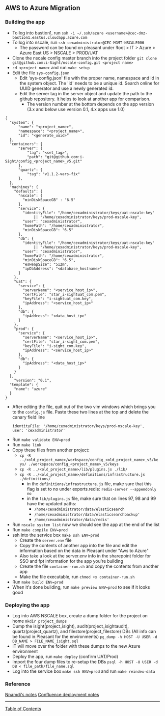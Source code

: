 ## AWS to Azure Migration

### Building the app
- To log into bastion1, run `ssh -i ~/.ssh/azure <username>@cec-dmz-bastion1.eastus.cloudapp.azure.com`
- To log into nscale, run `ssh cexadministrator@CEC-MGMT-NSCALE006`
  - The password can be found on pleasant under Root > IT > Azure > Azure East US > NSCALE > PROD/UAT
- Clone the nscale config master branch into the project folder `git clone git@github.com:i-Sight/nscale-config.git <project name>`
- `cd <project name>` and run `make setup`
- Edit the file `sys-config.json`
  - Edit 'sys-config.json' file with the proper name, namespace and id in the system object. The 'id' needs to be a unique id. Search online for UUID generator and use a newly generated id.
  - Edit the server tag in the server object and update the path to the github repository. It helps to look at another app for comparison.
	- The version number at the bottom depends on the app version (3.x and below use version 0.1, 4.x apps use 1.0)
```
{
  "system": {
      "name": "<project_name>",
      "namespace": "<project_name>",
      "id": "<generate_uuid>"
  },
  "containers": {
      "server": {
          "tag": "<set_tag>",
          "path": "git@github.com:i-Sight/config_<project_name>_v5.git"
      },
      "quartz": {
          "tag": "v1.1.2-vars-fix"
      },
  },
  "machines": {
    "defaults": {
      "nscale": {
        "minDiskSpaceGB" : "6.5"
      },
      "service": {
        "identityFile": "/home/cexadministrator/keys/uat-nscale-key"
             || "/home/cexadministrator/keys/prod-nscale-key",
        "user": "cexadministrator",
        "homePath": "/home/cexadministrator",
        "minDiskSpaceGB": "6.5"
      },
      "db": {
        "identityFile": "/home/cexadministrator/keys/uat-nscale-key"
             || "/home/cexadministrator/keys/prod-nscale-key",
        "user": "cexadministrator",
        "homePath": "/home/cexadministrator",
        "minDiskSpaceGB": "6.5",
        "esHeapSize": "512m",
        "ipDbAddress": "<database_hostname>"
      }
    },
    "uat": {
      "service": {
        "serverName": "<service_host_ip>",
        "certFile": "star_i-sightuat_com.pem",
        "keyFile": "i-sightuat_com.key",
        "ipAddress": "<service_host_ip>"
      },
      "db": {
        "ipAddress": "<data_host_ip>"
      }
    },
    "prod": {
      "service": {
        "serverName": "<service_host_ip>",
        "certFile": "star_i-sight_com.pem",
        "keyFile": "i-sight_com.key",
        "ipAddress": "<service_host_ip>"
      },
      "db": {
        "ipAddress": "<data_host_ip>"
      }
    }
  },
	"version": "0.1",
  "template": {
    "name": "azure"
  }
}
```

- After editing the file, quit out of the two vim windows which brings you to the `config.js` file. Paste these two lines at the top and delete the canary field line
	```
	identityFile: '/home/cexadministrator/keys/prod-nscale-key',
	user: 'cexadministrator'
	```
- Run `make validate ENV=prod`
- Run `make link`
- Copy these files from another project:
  - `cp -R ../<old_project_name>/workspace/config_<old_project_name>_v5/keys/ ./workspace/config_<project_name>_v5/keys`
  - `cp -R ../<old_project_name>/lib/plugins.js ./lib/`
  - `cp -R ../<old_project_name>/definitions/infrastructure.js ./definitions/`
	- in the `definitions/infrastructure.js` file, make sure that this flag is set to no under exports.redis: `redis-server --appendonly no`
	- in the `lib/plugins.js` file, make sure that on lines 97, 98 and 99 have the updated paths:
		- `/home/cexadministrator/data/elasticsearch`
		- `/home/cexadministrator/data/elasticsearchbackup'`
		- `/home/cexadministrator/data/redis'`
- Run `nscale system list` now we should see the app at the end of the list
- Run `make compile ENV=prod`
- ssh into the service box `make ssh ENV=prod`
	- Create the `server.env` file
	- Copy the contents of another app into the file and edit the information based on the data in Pleasant under "Aws to Azure"
	- Also take a look at the server.env info in the sharepoint folder for SSO and fpt information for the app you're building
	- Create the file `container-run.sh` and copy the contents from another app
	- Make the file executable, run `chmod +x container-run.sh`
- Run `make build ENV=prod`
- When it's done building, run `make preview ENV=prod` to see if it looks good

### Deploying the app
- Log into AWS NSCALE box, create a dump folder for the project on home `mkdir project_dumps`
- Dump the isight(project_isight), audit(project_isightaudit), quartz(project_quartz), and filestore(project_filestore) DBs (All info can be found in Pleasant for the environments) `pg_dump -h HOST -U USER -d DB_NAME > FILE_NAME_isight.sql`
- IT will move over the folder with these dumps to the new Azure environment
- Deploy the app,  run `make deploy` (confirm UAT/Prod)
- Import the four dump files to re-setup the DBs `psql -h HOST -U USER -d DB < file_path/file_name.sql`
- Log into the service box `make ssh ENV=prod` and run `make reindex-data`


### Reference
[Nnamdi's notes](https://github.com/CEXNIbe/ReadMe/wiki/Azure-NScale-Version-1-Setup)
[Confluence deployment notes](https://i-sight.atlassian.net/wiki/spaces/DKBV5/pages/23429130/V5+Deployment+Setup)

***
[Table of Contents](../README.md)